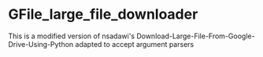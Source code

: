 # GFile_large_file_downloader
This is a modified version of nsadawi's Download-Large-File-From-Google-Drive-Using-Python adapted to accept argument parsers
